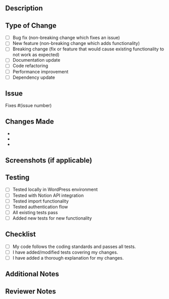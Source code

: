 ## Description
<!-- Provide a brief description of the changes in this PR -->

## Type of Change
<!-- Mark the relevant option with an "x" -->

- [ ] Bug fix (non-breaking change which fixes an issue)
- [ ] New feature (non-breaking change which adds functionality)
- [ ] Breaking change (fix or feature that would cause existing functionality to not work as expected)
- [ ] Documentation update
- [ ] Code refactoring
- [ ] Performance improvement
- [ ] Dependency update

## Issue
<!-- Link to the issue this PR addresses, if applicable -->
Fixes #(issue number)

## Changes Made
<!-- Provide a detailed list of changes made in this PR -->

- 
- 
- 

## Screenshots (if applicable)
<!-- Add screenshots to help explain your changes -->

## Testing
<!-- Describe the tests you ran to verify your changes -->

- [ ] Tested locally in WordPress environment
- [ ] Tested with Notion API integration
- [ ] Tested import functionality
- [ ] Tested authentication flow
- [ ] All existing tests pass
- [ ] Added new tests for new functionality

## Checklist
<!-- Ensure all items are completed before submitting -->

- [ ] My code follows the coding standards and passes all tests.
- [ ] I have added/modified tests covering my changes.
- [ ] I have added a thorough explanation for my changes.

## Additional Notes
<!-- Add any additional context or notes for reviewers -->

## Reviewer Notes
<!-- Space for reviewers to add comments -->
